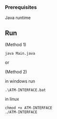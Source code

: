 ### Prerequisites
Java runtime
## Run
(Method 1)
```
java Main.java
```
or


(Method 2)

in windows run
```
.\ATM-INTERFACE.bat
```

in linux 
```
chmod +x ATM-INTERFACE 
./ATM-INTERFACE
```

